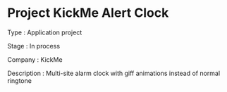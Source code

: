 # Project KickMe Alert Clock

Type : Application project

Stage : In process

Company : KickMe

Description : Multi-site alarm clock with giff animations instead of normal ringtone



